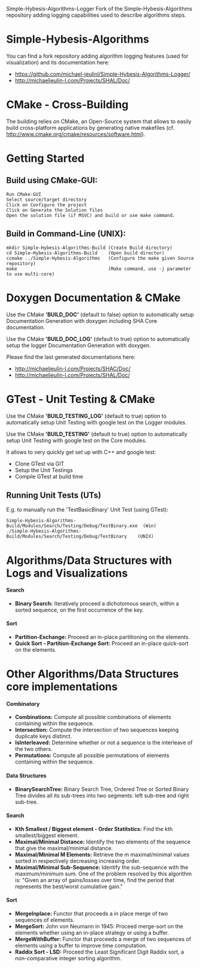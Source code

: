 Simple-Hybesis-Algorithms-Logger
Fork of the Simple-Hybesis-Algorithms repository adding logging capabilities used to describe algorithms steps.

# Simple-Hybesis-Algorithms
You can find a fork repository adding algorithm logging features (used for visualization) and its documentation here:
- https://github.com/michael-jeulinl/Simple-Hybesis-Algorithms-Logger/
- http://michaeljeulin-l.com/Projects/SHAL/Doc/

# CMake - Cross-Building
The building relies on CMake, an Open-Source system that allows to easily build cross-platform applications by generating native makefiles (cf. http://www.cmake.org/cmake/resources/software.html).

# Getting Started
## Build using CMake-GUI:

    Run CMake-GUI
    Select source/target directory
    Click on Configure the project
    Click on Generate the Solution files
    Open the solution file (if MSVC) and build or use make command.

## Build in Command-Line (UNIX):

    mkdir Simple-Hybesis-Algorithms-Build (Create Build directory)
    cd Simple-Hybesis-Algorithms-Build    (Open build director)
    ccmake ../Simple-Hybesis-Algorithms   (Configure the make given Source repository)
    make                                  (Make command, use -j parameter to use multi-core)

# Doxygen Documentation & CMake
Use the CMake **'BUILD_DOC'** (default to false) option to automatically setup Documentation Generation with doxygen including SHA Core documentation.

Use the CMake **'BUILD_DOC_LOG'** (default to true) option to automatically setup the logger Documentation Generation with doxygen.

Please find the last generated documentations here:
- http://michaeljeulin-l.com/Projects/SHAC/Doc/
- http://michaeljeulin-l.com/Projects/SHAL/Doc/

# GTest - Unit Testing & CMake
Use the CMake **'BUILD_TESTING_LOG'** (default to true) option to automatically setup Unit Testing with google test on the Logger modules.

Use the CMake **'BUILD_TESTING'** (default to true) option to automatically setup Unit Testing with google test on the Core modules.

It allows to very quickly get set up with C++ and google test:

- Clone GTest via GIT
- Setup the Unit Testings
- Compile GTest at build time

## Running Unit Tests (UTs)
E.g. to manually run the 'TestBasicBinary' Unit Test (using GTest):

    Simple-Hybesis-Algorithms-Build/Modules/Search/Testing/Debug/TestBinary.exe  (Win)
    ./Simple-Hybesis-Algorithms-Build/Modules/Search/Testing/Debug/TestBinary    (UNIX)

# Algorithms/Data Structures with Logs and Visualizations
#### Search
- **Binary Search:** Iteratively proceed a dichotomous search, within a sorted sequence, on the first occurrence of the key.

#### Sort
- **Partition-Exchange:** Proceed an in-place partitioning on the elements.
- **Quick Sort - Partition-Exchange Sort:** Proceed an in-place quick-sort on the elements.

# Other Algorithms/Data Structures core implementations
#### Combinatory
- **Combinations:** Compute all possible combinations of elements containing within the sequence.
- **Intersection:** Compute the intersection of two sequences keeping duplicate keys distinct.
- **IsInterleaved:** Determine whether or not a sequence is the interleave of the two others.
- **Permutations:** Compute all possible permutations of elements containing within the sequence.

#### Data Structures
- **BinarySearchTree:** Binary Search Tree, Ordered Tree or Sorted Binary Tree divides all its sub-trees into two segments: left sub-tree and right sub-tree.

#### Search
- **Kth Smallest / Biggest element - Order Statitstics:** Find the kth smallest/biggest element.
- **Maximal/Minimal Distance:** Identify the two elements of the sequence that give the maximal/minimal distance.
- **Maximal/Minimal M Elements:** Retrieve the m maximal/minimal values sorted in respectively decreasing increasing order.
- **Maximal/Minimal Sub-Sequence:** Identify the sub-sequence with the maximum/minimum sum. One of the problem resolved by this algorithm is:
"Given an array of gains/losses over time, find the period that represents the best/worst cumulative gain."

#### Sort
- **MergeInplace:** Functor that proceeds a in place merge of two sequences of elements.
- **MergeSort:** John von Neumann in 1945: Proceed merge-sort on the elements whether using an in-place strategy or using a buffer.
- **MergeWithBuffer:** Functor that proceeds a merge of two sequences of elements using a buffer to improve time computation.
- **Raddix Sort - LSD:** Proceed the Least Significant Digit Raddix sort, a non-comparative integer sorting algorithm.
